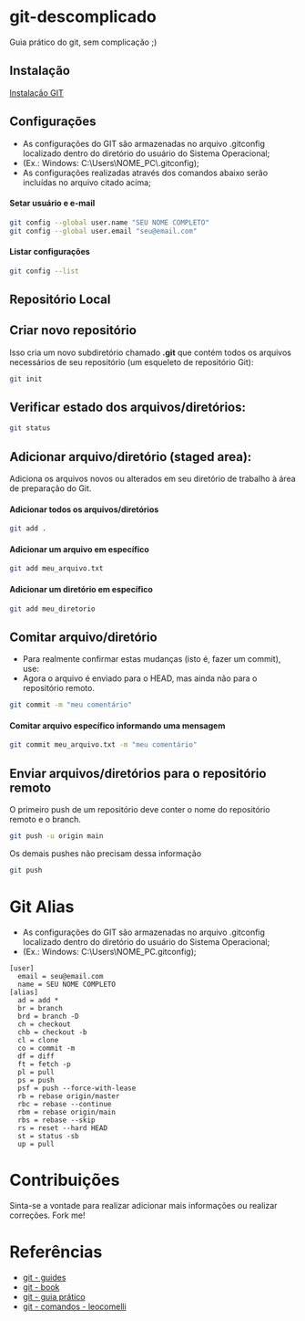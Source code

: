 # git-descomplicado

Guia prático do git, sem complicação ;)

## Instalação

[Instalação GIT](https://emalherbi.github.io/aulas/programacao-web/aula-7-git/#/13)

## Configurações

- As configurações do GIT são armazenadas no arquivo .gitconfig localizado dentro do diretório do usuário do Sistema Operacional; 
- (Ex.: Windows: C:\\Users\\NOME_PC\\.gitconfig);
- As configurações realizadas através dos comandos abaixo serão incluídas no arquivo citado acima;

#### Setar usuário e e-mail

```sh
git config --global user.name "SEU NOME COMPLETO"
git config --global user.email "seu@email.com"
```

#### Listar configurações

```sh
git config --list
```

## Repositório Local

## Criar novo repositório

Isso cria um novo subdiretório chamado **.git** que contém todos os arquivos necessários de seu repositório (um esqueleto de repositório Git):

```sh
git init 
```

## Verificar estado dos arquivos/diretórios:

```sh
git status
```

## Adicionar arquivo/diretório (staged area):

Adiciona os arquivos novos ou alterados em seu diretório de trabalho à área de preparação do Git. 

#### Adicionar todos os arquivos/diretórios

```sh
git add .
```

#### Adicionar um arquivo em específico

```sh
git add meu_arquivo.txt
```

#### Adicionar um diretório em específico

```sh
git add meu_diretorio
```

## Comitar arquivo/diretório

- Para realmente confirmar estas mudanças (isto é, fazer um commit), use:
- Agora o arquivo é enviado para o HEAD, mas ainda não para o repositório remoto.

```sh
git commit -m "meu comentário"
```

#### Comitar arquivo específico informando uma mensagem

```sh
git commit meu_arquivo.txt -m "meu comentário"
```

## Enviar arquivos/diretórios para o repositório remoto

O primeiro push de um repositório deve conter o nome do repositório remoto e o branch.

```sh
git push -u origin main
```

Os demais pushes não precisam dessa informação

```sh
git push
```

# Git Alias

- As configurações do GIT são armazenadas no arquivo .gitconfig localizado dentro do diretório do usuário do Sistema Operacional; 
- (Ex.: Windows: C:\Users\NOME_PC\.gitconfig);
 
```
[user]
  email = seu@email.com
  name = SEU NOME COMPLETO
[alias]
  ad = add *
  br = branch
  brd = branch -D
  ch = checkout
  chb = checkout -b
  cl = clone
  co = commit -m
  df = diff
  ft = fetch -p
  pl = pull
  ps = push
  psf = push --force-with-lease
  rb = rebase origin/master
  rbc = rebase --continue
  rbm = rebase origin/main
  rbs = rebase --skip
  rs = reset --hard HEAD
  st = status -sb
  up = pull
```

# Contribuições

Sinta-se a vontade para realizar adicionar mais informações ou realizar correções. Fork me!

# Referências

- [git - guides](https://github.com/git-guides/git-commit)
- [git - book](https://git-scm.com/book/pt-br/v2/Fundamentos-de-Git-Obtendo-um-Reposit%C3%B3rio-Git)
- [git - guia prático](http://rogerdudler.github.io/git-guide/index.pt_BR.html)
- [git - comandos - leocomelli](https://gist.github.com/leocomelli/2545add34e4fec21ec16)




